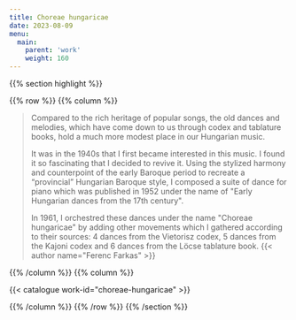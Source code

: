 ```yaml
---
title: Choreae hungaricae
date: 2023-08-09
menu:
  main:
    parent: 'work'
    weight: 160
---
```


{{% section highlight %}}

{{% row %}}
{{% column %}}

> Compared to the rich heritage of popular songs, the old dances and melodies, which have come down to 
> us through codex and tablature books, hold a much more modest place in our Hungarian music. 
> 
> It was in the 1940s that I first became interested in this music. I found it so fascinating that I 
> decided to revive it. Using the stylized harmony and counterpoint of the early Baroque period to 
> recreate a “provincial” Hungarian Baroque style, I composed a suite of dance for piano which was 
> published in 1952 under the name of "Early Hungarian dances from the 17th century".
>
> In 1961, I orchestred these dances under the name "Choreae hungaricae" by adding other movements 
> which I gathered according to their sources: 4 dances from the Vietorisz codex, 5 dances from the 
>  Kajoni codex and 6 dances from the Löcse tablature book.
> {{< author name="Ferenc Farkas" >}}

{{% /column %}}
{{% column %}}


{{< catalogue work-id="choreae-hungaricae" >}}

{{% /column %}}
{{% /row %}}
{{% /section %}}